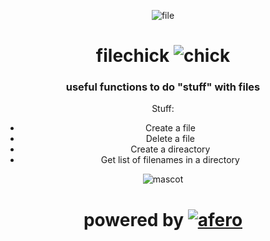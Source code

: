 <div align="center">

![file](https://emojipedia-us.s3.dualstack.us-west-1.amazonaws.com/thumbs/320/au-kddi/196/file-folder_1f4c1.gif) 
# filechick ![chick](https://emojipedia-us.s3.dualstack.us-west-1.amazonaws.com/thumbs/320/sony/336/baby-chick_1f424.png)

<div/>

### useful functions to do "stuff" with files
Stuff:
- Create a file
- Delete a file
- Create a direactory
- Get list of filenames in a directory


![mascot](https://imgs.search.brave.com/tz25U7pzyDtZF406hB1DoJLLy6eyB6vg_XDD6kkxYQM/rs:fit:1200:1200:1/g:ce/aHR0cHM6Ly9pLnBp/bmltZy5jb20vb3Jp/Z2luYWxzLzE1LzZl/LzZmLzE1NmU2ZjZm/YTFiOGU4MmY0YzRj/NGNjM2JkNzM5NzNh/LnBuZw)


# powered by [![afero](https://cloud.githubusercontent.com/assets/173412/11490338/d50e16dc-97a5-11e5-8b12-019a300d0fcb.png)](https://github.com/spf13/afero)
